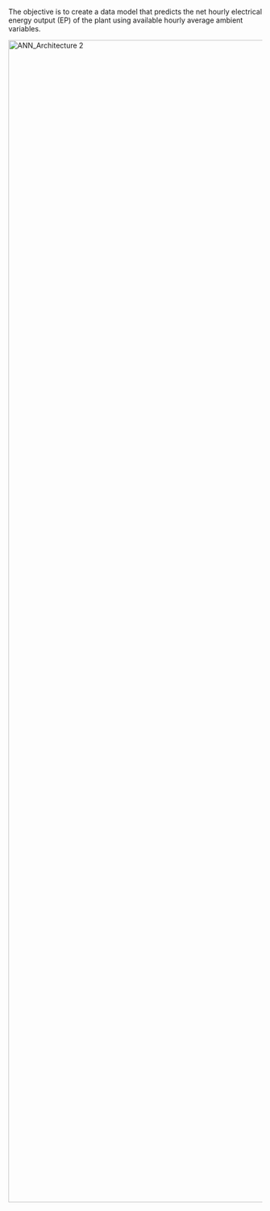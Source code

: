 The objective is to create a data model that predicts the net hourly electrical energy output (EP) of the plant using available hourly average ambient variables.


<img width="2305" alt="ANN_Architecture 2" src="https://user-images.githubusercontent.com/40231735/222966690-67878b23-baf6-4164-acc6-0e5bd7c88da0.png">

